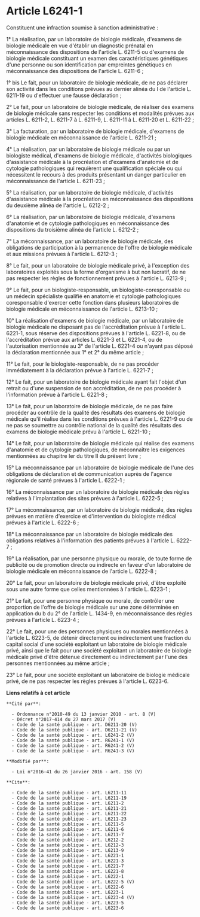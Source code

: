 # Article L6241-1

Constituent une infraction soumise à sanction administrative : 

1° La réalisation, par un laboratoire de biologie médicale, d'examens de biologie médicale en vue d'établir un diagnostic
prénatal en méconnaissance des dispositions de l'article L. 6211-5 ou d'examens de biologie médicale constituant un examen
des caractéristiques génétiques d'une personne ou son identification par empreintes génétiques en méconnaissance des
dispositions de l'article L. 6211-6 ; 

1° bis Le fait, pour un laboratoire de biologie médicale, de ne pas déclarer son activité dans les conditions prévues au
dernier alinéa du I de l'article L. 6211-19 ou d'effectuer une fausse déclaration ; 

2° Le fait, pour un laboratoire de biologie médicale, de réaliser des examens de biologie médicale sans respecter les
conditions et modalités prévues aux articles L. 6211-2, L. 6211-7 à L. 6211-9, L. 6211-11 à L. 6211-20 et L. 6211-22 ; 

3° La facturation, par un laboratoire de biologie médicale, d'examens de biologie médicale en méconnaissance de l'article L.
6211-21 ; 

4° La réalisation, par un laboratoire de biologie médicale ou par un biologiste médical, d'examens de biologie médicale,
d'activités biologiques d'assistance médicale à la procréation et d'examens d'anatomie et de cytologie pathologiques qui
requièrent une qualification spéciale ou qui nécessitent le recours à des produits présentant un danger particulier en
méconnaissance de l'article L. 6211-23 ; 

5° La réalisation, par un laboratoire de biologie médicale, d'activités d'assistance médicale à la procréation en
méconnaissance des dispositions du deuxième alinéa de l'article L. 6212-2 ; 

6° La réalisation, par un laboratoire de biologie médicale, d'examens d'anatomie et de cytologie pathologiques en
méconnaissance des dispositions du troisième alinéa de l'article L. 6212-2 ; 

7° La méconnaissance, par un laboratoire de biologie médicale, des obligations de participation à la permanence de l'offre de
biologie médicale et aux missions prévues à l'article L. 6212-3 ; 

8° Le fait, pour un laboratoire de biologie médicale privé, à l'exception des laboratoires exploités sous la forme
d'organisme à but non lucratif, de ne pas respecter les règles de fonctionnement prévues à l'article L. 6213-9 ; 

9° Le fait, pour un biologiste-responsable, un biologiste-coresponsable ou un médecin spécialiste qualifié en anatomie et
cytologie pathologiques coresponsable d'exercer cette fonction dans plusieurs laboratoires de biologie médicale en
méconnaissance de l'article L. 6213-10 ; 

10° La réalisation d'examens de biologie médicale, par un laboratoire de biologie médicale ne disposant pas de
l'accréditation prévue à l'article L. 6221-1, sous réserve des dispositions prévues à l'article L. 6221-8, ou de
l'accréditation prévue aux articles L. 6221-3 et L. 6221-4, ou de l'autorisation mentionnée au 3° de l'article L. 6221-4 ou
n'ayant pas déposé la déclaration mentionnée aux 1° et 2° du même article ; 

11° Le fait, pour le biologiste-responsable, de ne pas procéder immédiatement à la déclaration prévue à l'article L.
6221-7 ; 

12° Le fait, pour un laboratoire de biologie médicale ayant fait l'objet d'un retrait ou d'une suspension de son
accréditation, de ne pas procéder à l'information prévue à l'article L. 6221-8 ; 

13° Le fait, pour un laboratoire de biologie médicale, de ne pas faire procéder au contrôle de la qualité des résultats des
examens de biologie médicale qu'il réalise dans les conditions prévues à l'article L. 6221-9 ou de ne pas se soumettre au
contrôle national de la qualité des résultats des examens de biologie médicale prévu à l'article L. 6221-10 ; 

14° Le fait, pour un laboratoire de biologie médicale qui réalise des examens d'anatomie et de cytologie pathologiques, de
méconnaître les exigences mentionnées au chapitre Ier du titre II du présent livre ; 

15° La méconnaissance par un laboratoire de biologie médicale de l'une des obligations de déclaration et de communication
auprès de l'agence régionale de santé prévues à l'article L. 6222-1 ; 

16° La méconnaissance par un laboratoire de biologie médicale des règles relatives à l'implantation des sites prévues à
l'article L. 6222-5 ; 

17° La méconnaissance, par un laboratoire de biologie médicale, des règles prévues en matière d'exercice et d'intervention du
biologiste médical prévues à l'article L. 6222-6 ; 

18° La méconnaissance par un laboratoire de biologie médicale des obligations relatives à l'information des patients prévues
à l'article L. 6222-7 ; 

19° La réalisation, par une personne physique ou morale, de toute forme de publicité ou de promotion directe ou indirecte en
faveur d'un laboratoire de biologie médicale en méconnaissance de l'article L. 6222-8 ; 

20° Le fait, pour un laboratoire de biologie médicale privé, d'être exploité sous une autre forme que celles mentionnées à
l'article L. 6223-1 ; 

21° Le fait, pour une personne physique ou morale, de contrôler une proportion de l'offre de biologie médicale sur une zone
déterminée en application du b du 2° de l'article L. 1434-9, en méconnaissance des règles prévues à l'article L. 6223-4 ; 

22° Le fait, pour une des personnes physiques ou morales mentionnées à l'article L. 6223-5, de détenir directement ou
indirectement une fraction du capital social d'une société exploitant un laboratoire de biologie médicale privé, ainsi que le
fait pour une société exploitant un laboratoire de biologie médicale privé d'être détenue directement ou indirectement par
l'une des personnes mentionnées au même article ; 

23° Le fait, pour une société exploitant un laboratoire de biologie médicale privé, de ne pas respecter les règles prévues à
l'article L. 6223-6.

**Liens relatifs à cet article**

	**Cité par**:

	  - Ordonnance n°2010-49 du 13 janvier 2010 - art. 8 (V)
	  - Décret n°2017-414 du 27 mars 2017 (V)
	  - Code de la santé publique - art. D6211-20 (V)
	  - Code de la santé publique - art. D6211-21 (V)
	  - Code de la santé publique - art. L6241-2 (V)
	  - Code de la santé publique - art. R6241-1 (V)
	  - Code de la santé publique - art. R6241-2 (V)
	  - Code de la santé publique - art. R6241-3 (V)

	**Modifié par**:

	  - Loi n°2016-41 du 26 janvier 2016 - art. 158 (V)

	**Cite**:

	  - Code de la santé publique - art. L6211-11
	  - Code de la santé publique - art. L6211-19
	  - Code de la santé publique - art. L6211-2
	  - Code de la santé publique - art. L6211-21
	  - Code de la santé publique - art. L6211-22
	  - Code de la santé publique - art. L6211-23
	  - Code de la santé publique - art. L6211-5
	  - Code de la santé publique - art. L6211-6
	  - Code de la santé publique - art. L6211-7
	  - Code de la santé publique - art. L6212-2
	  - Code de la santé publique - art. L6212-3
	  - Code de la santé publique - art. L6213-9
	  - Code de la santé publique - art. L6221-1
	  - Code de la santé publique - art. L6221-3
	  - Code de la santé publique - art. L6221-7
	  - Code de la santé publique - art. L6221-8
	  - Code de la santé publique - art. L6222-1
	  - Code de la santé publique - art. L6222-5 (V)
	  - Code de la santé publique - art. L6222-6
	  - Code de la santé publique - art. L6223-1
	  - Code de la santé publique - art. L6223-4 (V)
	  - Code de la santé publique - art. L6223-5
	  - Code de la santé publique - art. L6223-6
